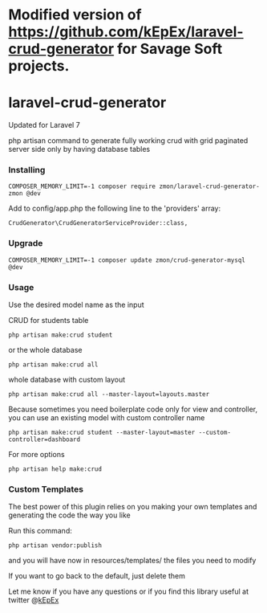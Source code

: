 # Modified version of https://github.com/kEpEx/laravel-crud-generator for Savage Soft projects.

# laravel-crud-generator

Updated for Laravel 7

php artisan command to generate fully working crud with grid paginated server side only by having database tables


### Installing

```
COMPOSER_MEMORY_LIMIT=-1 composer require zmon/laravel-crud-generator-zmon @dev
```

Add to config/app.php the following line to the 'providers' array:
```
CrudGenerator\CrudGeneratorServiceProvider::class,
```

### Upgrade

```
COMPOSER_MEMORY_LIMIT=-1 composer update zmon/crud-generator-mysql @dev
```


### Usage

Use the desired model name as the input 


CRUD for students table
```
php artisan make:crud student
```
or the whole database
```
php artisan make:crud all
```
whole database with custom layout
```
php artisan make:crud all --master-layout=layouts.master 
```
Because sometimes you need boilerplate code only for view and controller, you can use an existing model with custom controller name
```
php artisan make:crud student --master-layout=master --custom-controller=dashboard	
```
For more options 
```
php artisan help make:crud
```
### Custom Templates

The best power of this plugin relies on you making your own templates and generating the code the way you like

Run this command:
```
php artisan vendor:publish
```
and you will have now in resources/templates/ the files you need to modify

If you want to go back to the default, just delete them

Let me know if you have any questions or if you find this library useful at twitter @[kEpEx](https://twitter.com/kepex)
